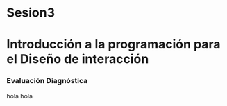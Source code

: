 # Sesion3
# Introducción a la programación para el Diseño de interacción

### Evaluación Diagnóstica
hola hola
